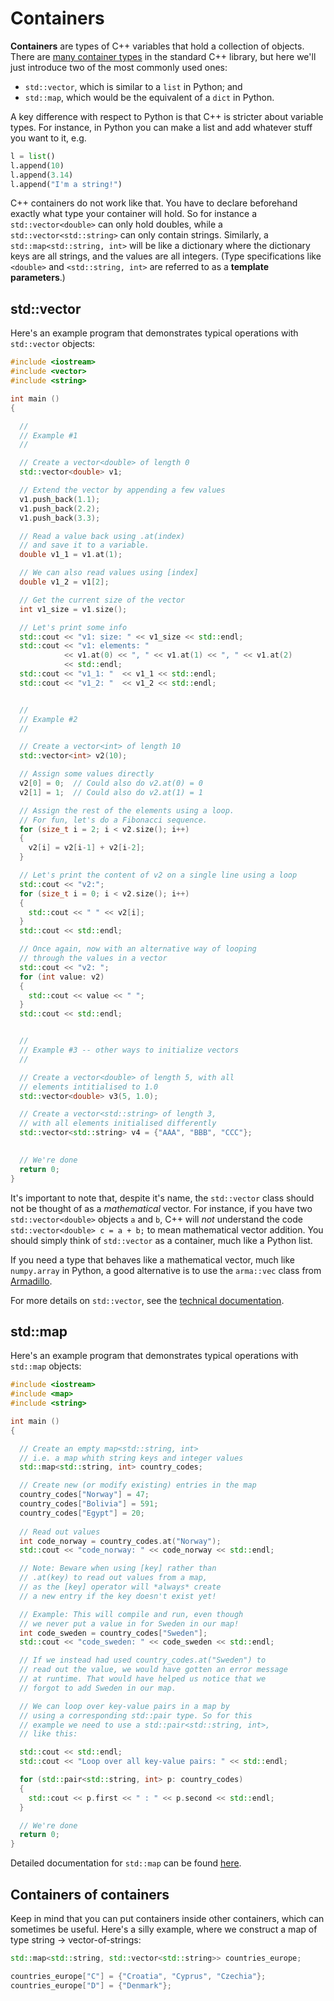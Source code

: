 # Containers
<!--
Add page on containers (arrays, vectors, maps, pairs, ...).
-->

**Containers** are types of C++ variables that hold a collection of objects. There are [many container types](https://en.cppreference.com/w/cpp/container) in the standard C++ library, but here we'll just introduce two of the most commonly used ones:

- `std::vector`, which is similar to a `list` in Python; and
- `std::map`, which would be the equivalent of a `dict` in Python.

A key difference with respect to Python is that C++ is stricter about variable types. For instance, in Python you can make a list and add whatever stuff you want to it, e.g. 

```python
l = list()
l.append(10)
l.append(3.14)
l.append("I'm a string!")
```

C++ containers do not work like that. You have to declare beforehand exactly what type your container will hold. So for instance a `std::vector<double>` can only hold doubles, while a `std::vector<std::string>` can only contain strings. Similarly, a `std::map<std::string, int>` will be like a dictionary where the dictionary keys are all strings, and the values are all integers. (Type specifications like `<double>` and `<std::string, int>` are referred to as a **template parameters**.)


## std::vector

Here's an example program that demonstrates typical operations with `std::vector` objects:


```cpp
#include <iostream>
#include <vector>
#include <string>

int main ()
{

  //
  // Example #1
  //

  // Create a vector<double> of length 0
  std::vector<double> v1;   

  // Extend the vector by appending a few values
  v1.push_back(1.1);
  v1.push_back(2.2);
  v1.push_back(3.3);

  // Read a value back using .at(index)
  // and save it to a variable.
  double v1_1 = v1.at(1);

  // We can also read values using [index]
  double v1_2 = v1[2];

  // Get the current size of the vector
  int v1_size = v1.size();

  // Let's print some info
  std::cout << "v1: size: " << v1_size << std::endl;
  std::cout << "v1: elements: " 
            << v1.at(0) << ", " << v1.at(1) << ", " << v1.at(2) 
            << std::endl;
  std::cout << "v1_1: "  << v1_1 << std::endl; 
  std::cout << "v1_2: "  << v1_2 << std::endl; 


  //
  // Example #2
  //

  // Create a vector<int> of length 10
  std::vector<int> v2(10);   

  // Assign some values directly
  v2[0] = 0;  // Could also do v2.at(0) = 0
  v2[1] = 1;  // Could also do v2.at(1) = 1

  // Assign the rest of the elements using a loop.
  // For fun, let's do a Fibonacci sequence.
  for (size_t i = 2; i < v2.size(); i++)
  {
    v2[i] = v2[i-1] + v2[i-2];
  }

  // Let's print the content of v2 on a single line using a loop
  std::cout << "v2:";
  for (size_t i = 0; i < v2.size(); i++)
  {
    std::cout << " " << v2[i];
  }
  std::cout << std::endl;

  // Once again, now with an alternative way of looping 
  // through the values in a vector
  std::cout << "v2: ";
  for (int value: v2)
  {
    std::cout << value << " ";
  }
  std::cout << std::endl;


  //
  // Example #3 -- other ways to initialize vectors
  //

  // Create a vector<double> of length 5, with all 
  // elements intitialised to 1.0
  std::vector<double> v3(5, 1.0);   

  // Create a vector<std::string> of length 3, 
  // with all elements initialised differently
  std::vector<std::string> v4 = {"AAA", "BBB", "CCC"};

  
  // We're done
  return 0;
}
```


It's important to note that, despite it's name, the `std::vector` class should not be thought of as a *mathematical* vector. For instance, if you have two `std::vector<double>` objects `a` and `b`, C++ will *not* understand the code `std::vector<double> c = a + b;` to mean mathematical vector addition. You should simply think of `std::vector` as a container, much like a Python list. 

If you need a type that behaves like a mathematical vector, much like `numpy.array` in Python, a good alternative is to use the `arma::vec` class from [Armadillo](intro_to_armadillo.md).

For more details on `std::vector`, see the [technical documentation](https://en.cppreference.com/w/cpp/container/vector).


## std::map


Here's an example program that demonstrates typical operations with `std::map` objects:


```cpp
#include <iostream>
#include <map>
#include <string>

int main ()
{

  // Create an empty map<std::string, int> 
  // i.e. a map whith string keys and integer values
  std::map<std::string, int> country_codes;

  // Create new (or modify existing) entries in the map
  country_codes["Norway"] = 47;
  country_codes["Bolivia"] = 591;
  country_codes["Egypt"] = 20;
  
  // Read out values
  int code_norway = country_codes.at("Norway");
  std::cout << "code_norway: " << code_norway << std::endl;

  // Note: Beware when using [key] rather than 
  // .at(key) to read out values from a map, 
  // as the [key] operator will *always* create
  // a new entry if the key doesn't exist yet!

  // Example: This will compile and run, even though
  // we never put a value in for Sweden in our map!
  int code_sweden = country_codes["Sweden"];
  std::cout << "code_sweden: " << code_sweden << std::endl;

  // If we instead had used country_codes.at("Sweden") to
  // read out the value, we would have gotten an error message
  // at runtime. That would have helped us notice that we 
  // forgot to add Sweden in our map.

  // We can loop over key-value pairs in a map by 
  // using a corresponding std::pair type. So for this
  // example we need to use a std::pair<std::string, int>, 
  // like this:

  std::cout << std::endl;
  std::cout << "Loop over all key-value pairs: " << std::endl;

  for (std::pair<std::string, int> p: country_codes)
  {
    std::cout << p.first << " : " << p.second << std::endl;
  }

  // We're done
  return 0;
}
```

Detailed documentation for `std::map` can be found [here](https://en.cppreference.com/w/cpp/container/map).


## Containers of containers

Keep in mind that you can put containers inside other containers, which can sometimes be useful. Here's a silly example, where we construct a map of type string &rarr; vector-of-strings:

```cpp
std::map<std::string, std::vector<std::string>> countries_europe;

countries_europe["C"] = {"Croatia", "Cyprus", "Czechia"};
countries_europe["D"] = {"Denmark"};
```

